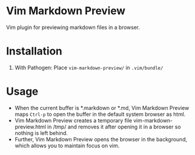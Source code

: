 Vim Markdown Preview
====================

Vim plugin for previewing markdown files in a browser.

Installation
============

1. With Pathogen: Place `vim-markdown-preview/` in `.vim/bundle/`

Usage
=====

* When the current buffer is *.markdown or *.md, Vim Markdown Preview maps `Ctrl-p` to open the buffer in the default system browser as html.
* Vim Markdown Preview creates a temporary file vim-markdown-preview.html in /tmp/ and removes it after opening it in a browser so nothing is left behind.
* Further, Vim Markdown Preview opens the browser in the background, which allows you to maintain focus on vim.
